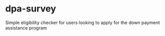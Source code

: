 # dpa-survey
Simple eligibility checker for users looking to apply for the down payment assistance program
